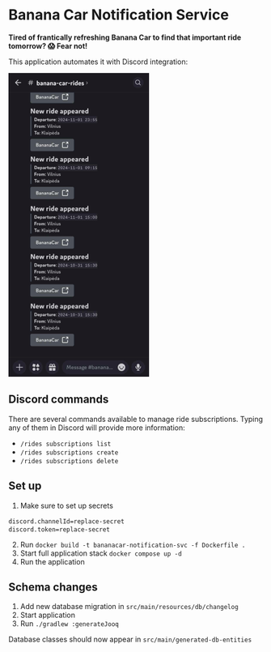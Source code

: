 # Banana Car Notification Service

**Tired of frantically refreshing Banana Car to find that important ride tomorrow? 😱 Fear not!**

This application automates it with Discord integration:

![discord_banana_car.png](pictures/discord_banana_car.png)

## Discord commands

There are several commands available to manage ride subscriptions. Typing any of them in Discord will provide more
information:

* `/rides subscriptions list`
* `/rides subscriptions create`
* `/rides subscriptions delete`

## Set up

1. Make sure to set up secrets

```properties
discord.channelId=replace-secret
discord.token=replace-secret
```

2. Run `docker build -t bananacar-notification-svc -f Dockerfile .`
3. Start full application stack `docker compose up -d`
4. Run the application

## Schema changes

1. Add new database migration in `src/main/resources/db/changelog`
2. Start application
3. Run `./gradlew :generateJooq`

Database classes should now appear in `src/main/generated-db-entities`